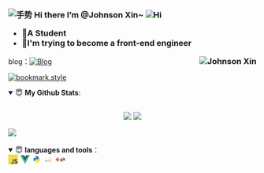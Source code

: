 <h3>
  <img src="https://media.giphy.com/media/hvRJCLFzcasrR4ia7z/giphy.gif" width="25" alt="手势">
  Hi there I’m @Johnson Xin~
 <img src="https://emojis.slackmojis.com/emojis/images/1588866973/8934/hellokittydance.gif?1588866973" alt="Hi" width="30" />
    <ul>
        <li>🧑A Student</li>
        <li>🌱I'm trying to become a front-end engineer</li>
    </ul>
    <a href="https://github.com/CodeGetters">
      <img align="right" src="https://count.getloli.com/get/@CodeGetters?theme=rule34" alt="Johnson Xin" />
    </a>
</h3>

blog：[![Blog](https://img.shields.io/badge/-Blog-07c160?logo=Micro.blog&logoColor=black)](http://reday.asia)

[![bookmark.style](https://svg.bookmark.style/api?url=https://blog.reday.asia&mode=dark&style=horizontal)](https://reday.asia)


<details open>
 <summary> 😇 <b>My Github Stats</b>: </summary>
<br>
<p align = "center">

<img src="https://github-readme-stats.vercel.app/api?username=CodeGetters&show_icons=true&theme=tokyonight"/>

<img src="https://github-readme-stats-zzy-eight.vercel.app/api/top-langs/?username=CodeGetters&layout=compact"/>

</p>

![](https://github-readme-activity-graph.cyclic.app/graph?username=CodeGetters&theme=github)
</details>

<details open>
<summary> 😇 <b>languages and tools</b>：</summary>
<code><img height="20" src="https://raw.githubusercontent.com/github/explore/80688e429a7d4ef2fca1e82350fe8e3517d3494d/topics/javascript/javascript.png"></code>
<code><img height="20" src="https://raw.githubusercontent.com/github/explore/80688e429a7d4ef2fca1e82350fe8e3517d3494d/topics/vue/vue.png"></code>
<code><img height="20" src="https://raw.githubusercontent.com/github/explore/80688e429a7d4ef2fca1e82350fe8e3517d3494d/topics/python/python.png"></code>
<code><img height="20" src="https://raw.githubusercontent.com/github/explore/80688e429a7d4ef2fca1e82350fe8e3517d3494d/topics/mysql/mysql.png"></code>
<code><img height="20" src="https://raw.githubusercontent.com/github/explore/80688e429a7d4ef2fca1e82350fe8e3517d3494d/topics/git/git.png"></code>
</details>
<!---

CodeGetters/CodeGetters is a ✨ special ✨ repository because its `README.md` (this file) appears on your GitHub profile.

You can click the Preview link to take a look at your changes.

--->
